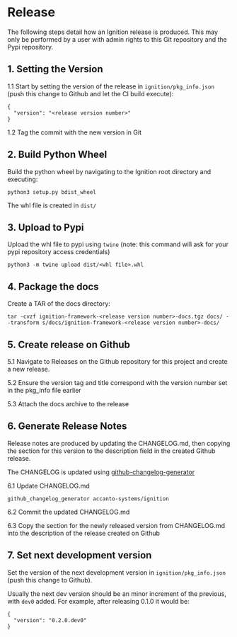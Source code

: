 # Release

The following steps detail how an Ignition release is produced. This may only be performed by a user with admin rights to this Git repository and the Pypi repository.

## 1. Setting the Version

1.1 Start by setting the version of the release in `ignition/pkg_info.json` (push this change to Github and let the CI build execute):

```
{
  "version": "<release version number>"
}
```

1.2 Tag the commit with the new version in Git

## 2. Build Python Wheel

Build the python wheel by navigating to the Ignition root directory and executing:

```
python3 setup.py bdist_wheel
```

The whl file is created in `dist/`

## 3. Upload to Pypi

Upload the whl file to pypi using `twine` (note: this command will ask for your pypi repository access credentials)

```
python3 -m twine upload dist/<whl file>.whl
```

## 4. Package the docs

Create a TAR of the docs directory:

```
tar -cvzf ignition-framework-<release version number>-docs.tgz docs/ --transform s/docs/ignition-framework-<release version number>-docs/
```

## 5. Create release on Github

5.1 Navigate to Releases on the Github repository for this project and create a new release.

5.2 Ensure the version tag and title correspond with the version number set in the pkg_info file earlier

5.3 Attach the docs archive to the release

## 6. Generate Release Notes

Release notes are produced by updating the CHANGELOG.md, then copying the section for this version to the description field in the created Github release.

The CHANGELOG is updated using [github-changelog-generator](https://github.com/github-changelog-generator/github-changelog-generator#why-should-i-care)

6.1 Update CHANGELOG.md

```
github_changelog_generator accanto-systems/ignition
```

6.2 Commit the updated CHANGELOG.md

6.3 Copy the section for the newly released version from CHANGELOG.md into the description of the release created on Github

## 7. Set next development version

Set the version of the next development version in `ignition/pkg_info.json` (push this change to Github).

Usually the next dev version should be an minor increment of the previous, with `dev0` added. For example, after releasing 0.1.0 it would be:

```
{
  "version": "0.2.0.dev0"
}
```
